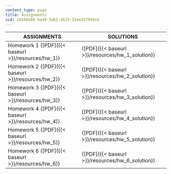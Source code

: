 ```yaml
---
content_type: page
title: Assignments
uid: 10160d88-ba49-5a62-3629-33ee55794dcb
---
```


| ASSIGNMENTS | SOLUTIONS |
| --- | --- |
| Homework 1 ([PDF]({{< baseurl >}}/resources/hw_1))  | ([PDF]({{< baseurl >}}/resources/hw_1_solution)) |
| Homework 2 ([PDF]({{< baseurl >}}/resources/hw_2)) | ([PDF]({{< baseurl >}}/resources/hw_2_solution)) |
| Homework 3 ([PDF]({{< baseurl >}}/resources/hw_3))  | ([PDF]({{< baseurl >}}/resources/hw_3_solution)) |
| Homework 4 ([PDF]({{< baseurl >}}/resources/hw_4)) | ([PDF]({{< baseurl >}}/resources/hw_4_solution)) |
| Homework 5 ([PDF]({{< baseurl >}}/resources/hw_5)) | ([PDF]({{< baseurl >}}/resources/hw_5_solution)) |
| Homework 6 ([PDF]({{< baseurl >}}/resources/hw_6)) | ([PDF]({{< baseurl >}}/resources/hw_6_solution))